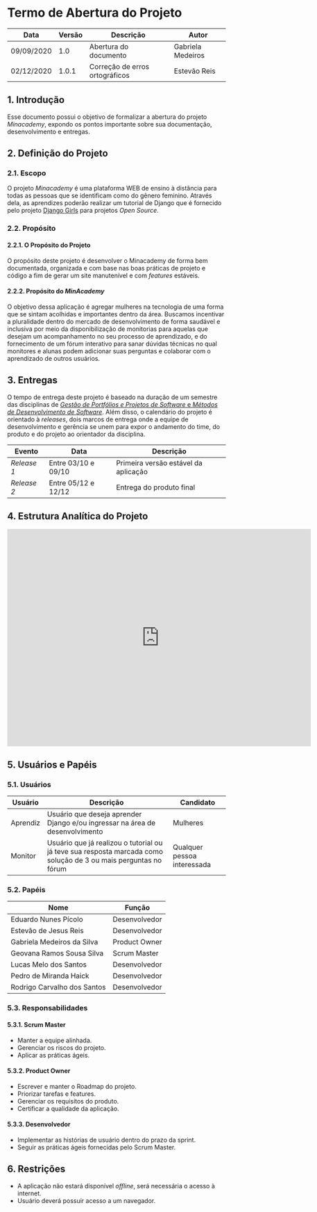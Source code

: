 # Termo de Abertura do Projeto

| Data  | Versão | Descrição             | Autor             |
| ----- | ------ | --------------------- | ----------------- |
| 09/09/2020 | 1.0    | Abertura do documento | Gabriela Medeiros |
| 02/12/2020 | 1.0.1  | Correção de erros ortográficos| Estevão Reis|

## 1. Introdução

Esse documento possui o objetivo de formalizar a abertura do projeto _Minacademy_, expondo os pontos importante sobre sua documentação, desenvolvimento e entregas.

## 2. Definição do Projeto

### 2.1. Escopo

O projeto _Minacademy_ é uma plataforma WEB de ensino à distância para todas as pessoas que se identificam como do gênero feminino. Através dela, as aprendizes poderão realizar um tutorial de Django que é fornecido pelo projeto [Django Girls](https://djangogirls.org/) para projetos _Open Source_.

### 2.2. Propósito

#### 2.2.1. O Propósito do Projeto

O propósito deste projeto é desenvolver o Minacademy de forma bem documentada, organizada e com base nas boas práticas de projeto e código a fim de gerar um site manutenível e com _features_ estáveis.

#### 2.2.2. Propósito do _MinAcademy_

O objetivo dessa aplicação é agregar mulheres na tecnologia de uma forma que se sintam acolhidas e importantes dentro da área.
Buscamos incentivar a pluralidade dentro do mercado de desenvolvimento de forma saudável e inclusiva por meio da disponibilização de monitorias para aquelas que desejam um acompanhamento no seu processo de aprendizado, e do fornecimento de um fórum interativo para sanar dúvidas técnicas no qual monitores e alunas podem adicionar suas perguntas e colaborar com o aprendizado de outros usuários.

## 3. Entregas

O tempo de entrega deste projeto é baseado na duração de um semestre das disciplinas de [_Gestão de Portfólios e Projetos de Software_ e _Métodos de Desenvolvimento de Software_](https://github.com/fga-eps-mds/A-Disciplina/wiki). Além disso, o calendário do projeto é orientado à _releases_, dois marcos de entrega onde a equipe de desenvolvimento e gerência se unem para expor o andamento do time, do produto e do projeto ao orientador da disciplina.

| Evento      | Data                | Descrição                            |
| ----------- | ------------------- | ------------------------------------ |
| _Release 1_ | Entre 03/10 e 09/10 | Primeira versão estável da aplicação |
| _Release 2_ | Entre 05/12 e 12/12 | Entrega do produto final             |

## 4. Estrutura Analítica do Projeto

<iframe
  frameborder="0"
  style="width:700px;height:500px;"
  src="https://viewer.diagrams.net/?highlight=0000ff&edit=_blank&nav=1&title=EAP#Uhttps%3A%2F%2Fdrive.google.com%2Fuc%3Fid%3D1dA8tdao0JFOYsTkJiQDQSlscOfun9FJL%26export%3Ddownload">
</iframe>

## 5. Usuários e Papéis

### 5.1. Usuários

| Usuário  | Descrição                                                                                                       | Candidato                   |
| -------- | --------------------------------------------------------------------------------------------------------------- | --------------------------- |
| Aprendiz | Usuário que deseja aprender Django e/ou ingressar na área de desenvolvimento                                    | Mulheres                    |
| Monitor  | Usuário que já realizou o tutorial ou já teve sua resposta marcada como solução de 3 ou mais perguntas no fórum | Qualquer pessoa interessada |

### 5.2. Papéis

| Nome                                     | Função        |
| ---------------------------------------- | ------------- |
| Eduardo Nunes Pícolo                     | Desenvolvedor |
| Estevão de Jesus Reis                    | Desenvolvedor |
| Gabriela Medeiros da Silva               | Product Owner |
| Geovana Ramos Sousa Silva                | Scrum Master  |
| Lucas Melo dos Santos                    | Desenvolvedor |
| Pedro de Miranda Haick                   | Desenvolvedor |
| Rodrigo Carvalho dos Santos              | Desenvolvedor |

### 5.3. Responsabilidades

#### 5.3.1. Scrum Master

- Manter a equipe alinhada.
- Gerenciar os riscos do projeto.
- Aplicar as práticas ágeis.

#### 5.3.2. Product Owner

- Escrever e manter o Roadmap do projeto.
- Priorizar tarefas e features.
- Gerenciar os requisitos do produto.
- Certificar a qualidade da aplicação.

#### 5.3.3. Desenvolvedor

- Implementar as histórias de usuário dentro do prazo da sprint.
- Seguir as práticas ágeis fornecidas pelo Scrum Master.

## 6. Restrições

- A aplicação não estará disponível _offline_, será necessária o acesso à internet.
- Usuário deverá possuir acesso a um navegador.
